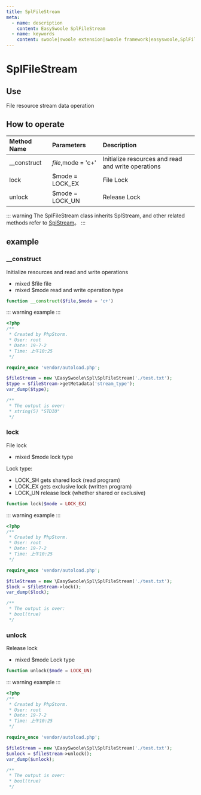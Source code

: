 ```yaml
---
title: SplFileStream
meta:
  - name: description
    content: EasySwoole SplFileStream
  - name: keywords
    content: swoole|swoole extension|swoole framework|easyswoole,SplFileStream
---
```

# SplFileStream

## Use
File resource stream data operation

## How to operate

| Method Name       | Parameters            | Description                      |
|:------------------|:----------------------|:---------------------------------|
| __construct       | $file,$mode = 'c+'    | Initialize resources and read and write operations |
| lock              | $mode = LOCK_EX       | File Lock         |
| unlock            | $mode = LOCK_UN       | Release Lock      |                                                                                                 

::: warning 
The SplFileStream class inherits SplStream, and other related methods refer to [SplStream](./splStream.md)。
:::


## example

### __construct

Initialize resources and read and write operations

* mixed $file file
* mixed $mode read and write operation type

```php
function __construct($file,$mode = 'c+')
```

::: warning 
example
:::

```php
<?php
/**
 * Created by PhpStorm.
 * User: root
 * Date: 19-7-2
 * Time: 上午10:25
 */

require_once 'vendor/autoload.php';

$fileStream = new \EasySwoole\Spl\SplFileStream('./test.txt');
$type = $fileStream->getMetadata('stream_type');
var_dump($type);

/**
 * The output is over:
 * string(5) "STDIO"
 */

```

### lock

File lock

* mixed $mode lock type

Lock type:

* LOCK_SH gets shared lock (read program)
* LOCK_EX gets exclusive lock (written program)
* LOCK_UN release lock (whether shared or exclusive)
```php
function lock($mode = LOCK_EX)
```

::: warning 
example
:::

```php
<?php
/**
 * Created by PhpStorm.
 * User: root
 * Date: 19-7-2
 * Time: 上午10:25
 */

require_once 'vendor/autoload.php';

$fileStream = new \EasySwoole\Spl\SplFileStream('./test.txt');
$lock = $fileStream->lock();
var_dump($lock);

/**
 * The output is over:
 * bool(true)
 */

```

### unlock

Release lock

* mixed     $mode       Lock type
```php
function unlock($mode = LOCK_UN)
```

::: warning 
example
:::

```php
<?php
/**
 * Created by PhpStorm.
 * User: root
 * Date: 19-7-2
 * Time: 上午10:25
 */

require_once 'vendor/autoload.php';

$fileStream = new \EasySwoole\Spl\SplFileStream('./test.txt');
$unlock = $fileStream->unlock();
var_dump($unlock);

/**
 * The output is over:
 * bool(true)
 */

```
